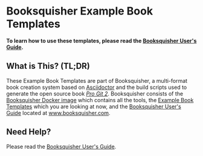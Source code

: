 # Booksquisher Example Book Templates

**To learn how to use these templates, please read the [Booksquisher User's Guide](https://www.booksquisher.com/).**

## What is This? (TL;DR)

These Example Book Templates are part of Booksquisher, a multi-format book creation system based on [Asciidoctor](https://asciidoctor.org/) and the build scripts used to generate the open source book _[Pro Git 2](https://git-scm.com/book/en/v2)_. Booksquisher consists of the [Booksquisher Docker image](https://hub.docker.com/r/marmor/booksquisher) which contains all the tools, the [Example Book Templates](https://github.com/mmarmor/booksquisher-example-book-templates) which you are looking at now, and the [Booksquisher User's Guide](https://www.booksquisher.com/) located at www.booksquisher.com.

## Need Help?

Please read the [Booksquisher User's Guide](https://www.booksquisher.com/).
